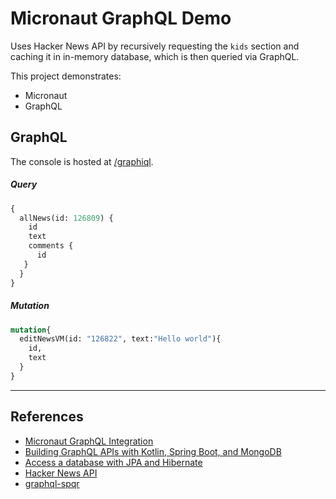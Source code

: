 # Micronaut GraphQL Demo

Uses Hacker News API by recursively requesting the `kids` section and caching it in in-memory database, which is then queried via GraphQL.

This project demonstrates:
* Micronaut
* GraphQL

## GraphQL
The console is hosted at [/graphiql](http://localhost:8080/graphiql).
##### Query
```graphql
{
  allNews(id: 126809) {
    id
    text
    comments {
      id
   }
  }
}
```

##### Mutation
```graphql
mutation{
  editNewsVM(id: "126822", text:"Hello world"){
    id,
    text
  }
}
```


---
## References
* [Micronaut GraphQL Integration](https://micronaut-projects.github.io/micronaut-graphql/latest/guide/)
* [Building GraphQL APIs with Kotlin, Spring Boot, and MongoDB](https://auth0.com/blog/building-graphql-apis-with-kotlin-spring-boot-and-mongodb/)
* [Access a database with JPA and Hibernate](https://guides.micronaut.io/micronaut-data-access-jpa-hibernate/guide/index.html)
* [Hacker News API](https://github.com/HackerNews/API)
* [graphql-spqr](https://github.com/leangen/graphql-spqr)
